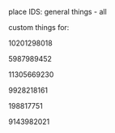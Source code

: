 place IDS:
general things - all

custom things for:

10201298018

5987989452

11305669230

9928218161

198817751

9143982021
